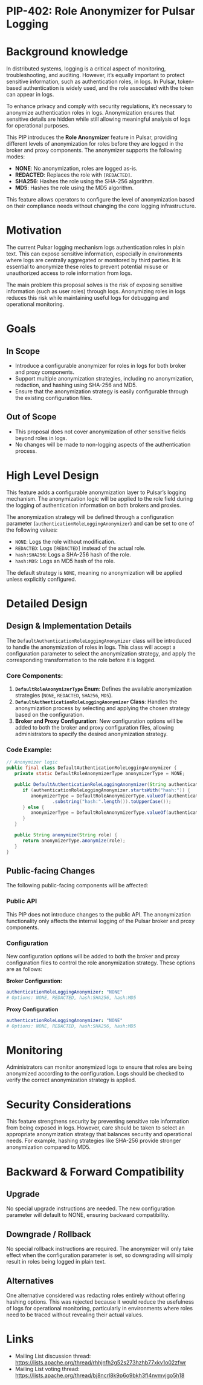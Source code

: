 # PIP-402: Role Anonymizer for Pulsar Logging

# Background knowledge

In distributed systems, logging is a critical aspect of monitoring, troubleshooting, and auditing. However, it’s equally important to protect sensitive information, such as authentication roles, in logs. In Pulsar, token-based authentication is widely used, and the role associated with the token can appear in logs.

To enhance privacy and comply with security regulations, it’s necessary to anonymize authentication roles in logs. Anonymization ensures that sensitive details are hidden while still allowing meaningful analysis of logs for operational purposes.

This PIP introduces the **Role Anonymizer** feature in Pulsar, providing different levels of anonymization for roles before they are logged in the broker and proxy components. The anonymizer supports the following modes:
- **NONE**: No anonymization, roles are logged as-is.
- **REDACTED**: Replaces the role with `[REDACTED]`.
- **SHA256**: Hashes the role using the SHA-256 algorithm.
- **MD5**: Hashes the role using the MD5 algorithm.

This feature allows operators to configure the level of anonymization based on their compliance needs without changing the core logging infrastructure.

# Motivation

The current Pulsar logging mechanism logs authentication roles in plain text. This can expose sensitive information, especially in environments where logs are centrally aggregated or monitored by third parties. It is essential to anonymize these roles to prevent potential misuse or unauthorized access to role information from logs.

The main problem this proposal solves is the risk of exposing sensitive information (such as user roles) through logs. Anonymizing roles in logs reduces this risk while maintaining useful logs for debugging and operational monitoring.

# Goals

## In Scope

- Introduce a configurable anonymizer for roles in logs for both broker and proxy components.
- Support multiple anonymization strategies, including no anonymization, redaction, and hashing using SHA-256 and MD5.
- Ensure that the anonymization strategy is easily configurable through the existing configuration files.

## Out of Scope

- This proposal does not cover anonymization of other sensitive fields beyond roles in logs.
- No changes will be made to non-logging aspects of the authentication process.

# High Level Design

This feature adds a configurable anonymization layer to Pulsar’s logging mechanism. The anonymization logic will be applied to the role field during the logging of authentication information on both brokers and proxies.

The anonymization strategy will be defined through a configuration parameter (`authenticationRoleLoggingAnonymizer`) and can be set to one of the following values:
- `NONE`: Logs the role without modification.
- `REDACTED`: Logs `[REDACTED]` instead of the actual role.
- `hash:SHA256`: Logs a SHA-256 hash of the role.
- `hash:MD5`: Logs an MD5 hash of the role.

The default strategy is `NONE`, meaning no anonymization will be applied unless explicitly configured.

# Detailed Design

## Design & Implementation Details

The `DefaultAuthenticationRoleLoggingAnonymizer` class will be introduced to handle the anonymization of roles in logs. This class will accept a configuration parameter to select the anonymization strategy, and apply the corresponding transformation to the role before it is logged.

### Core Components:
1. **`DefaultRoleAnonymizerType` Enum**: Defines the available anonymization strategies (`NONE`, `REDACTED`, `SHA256`, `MD5`).
2. **`DefaultAuthenticationRoleLoggingAnonymizer` Class**: Handles the anonymization process by selecting and applying the chosen strategy based on the configuration.
3. **Broker and Proxy Configuration**: New configuration options will be added to both the broker and proxy configuration files, allowing administrators to specify the desired anonymization strategy.

### Code Example:
```java
// Anonymizer logic
public final class DefaultAuthenticationRoleLoggingAnonymizer {
   private static DefaultRoleAnonymizerType anonymizerType = NONE;

   public DefaultAuthenticationRoleLoggingAnonymizer(String authenticationRoleLoggingAnonymizer) {
      if (authenticationRoleLoggingAnonymizer.startsWith("hash:")) {
         anonymizerType = DefaultRoleAnonymizerType.valueOf(authenticationRoleLoggingAnonymizer
                 .substring("hash:".length()).toUpperCase());
      } else {
         anonymizerType = DefaultRoleAnonymizerType.valueOf(authenticationRoleLoggingAnonymizer);
      }
   }

   public String anonymize(String role) {
      return anonymizerType.anonymize(role);
   }
}
```

## Public-facing Changes

The following public-facing components will be affected:

### Public API

This PIP does not introduce changes to the public API. The anonymization functionality only affects the internal logging of the Pulsar broker and proxy components.

### Configuration

New configuration options will be added to both the broker and proxy configuration files to control the role anonymization strategy. These options are as follows:

**Broker Configuration:**
```yaml
authenticationRoleLoggingAnonymizer: "NONE"
# Options: NONE, REDACTED, hash:SHA256, hash:MD5
```

**Proxy Configuration**
```yaml
authenticationRoleLoggingAnonymizer: "NONE"
# Options: NONE, REDACTED, hash:SHA256, hash:MD5
```

# Monitoring
Administrators can monitor anonymized logs to ensure that roles are being anonymized according to the configuration. Logs should be checked to verify the correct anonymization strategy is applied.

# Security Considerations
This feature strengthens security by preventing sensitive role information from being exposed in logs. However, care should be taken to select an appropriate anonymization strategy that balances security and operational needs. For example, hashing strategies like SHA-256 provide stronger anonymization compared to MD5.

# Backward & Forward Compatibility

## Upgrade

No special upgrade instructions are needed. The new configuration parameter will default to NONE, ensuring backward compatibility.

## Downgrade / Rollback
No special rollback instructions are required. The anonymizer will only take effect when the configuration parameter is set, so downgrading will simply result in roles being logged in plain text.

## Alternatives
One alternative considered was redacting roles entirely without offering hashing options. This was rejected because it would reduce the usefulness of logs for operational monitoring, particularly in environments where roles need to be traced without revealing their actual values.

# Links

* Mailing List discussion thread: https://lists.apache.org/thread/rhhjnfh2g52s273hzhb77xkv1o02zfwr
* Mailing List voting thread: https://lists.apache.org/thread/bj8ncrl8k9p6o9bkh3fl4nvmvjgo5h18